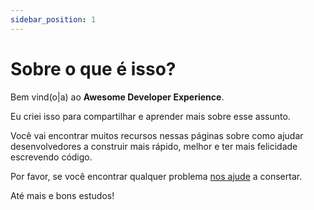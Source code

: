 ```yaml
---
sidebar_position: 1
---
```


# Sobre o que é isso?

Bem vind(o|a) ao **Awesome Developer Experience**.

Eu criei isso para compartilhar e aprender mais sobre esse assunto.

Você vai encontrar muitos recursos nessas páginas sobre como ajudar desenvolvedores a construir mais rápido, melhor e ter mais felicidade escrevendo código.

Por favor, se você encontrar qualquer problema [nos ajude](https://github.com/angeliski/awesome-developer-experience/pulls) a consertar.

Até mais e bons estudos!